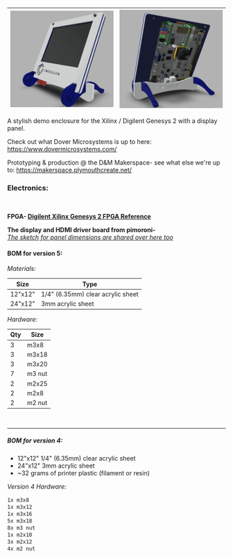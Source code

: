 

|![Alt text](V5_A.png?raw=true)|![Alt text](V5_B.png?raw=true)|
|---|---|



A stylish demo enclosure for the Xilinx / Digilent Genesys 2 with a display panel.  
  
Check out what Dover Microsystems is up to here:
https://www.dovermicrosystems.com/
  
Prototyping & production @ the D&M Makerspace- see what else we're up to:
https://makerspace.plymouthcreate.net/


### Electronics:

<br>

**FPGA-  [Digilent Xilinx Genesys 2 FPGA Reference](https://reference.digilentinc.com/reference/programmable-logic/genesys-2/reference-manual)**


**The display and HDMI driver board from pimoroni-**  
[*The sketch for panel dimensions are shared over here too*](https://forums.pimoroni.com/t/cad-file-for-hdmi-8-ips-lcd-screen-kit-1024x768/12499/3?u=jesssullivan)

#### BOM for version 5:

*Materials:*

|Size   |Type|
|---    |--- |
|12"x12"|1/4" (6.35mm) clear acrylic sheet|
|24"x12"| 3mm acrylic sheet               |


*Hardware:*

|Qty| Size |
|---| ---  |
|3  | m3x8 |   
|3  |m3x18 |
|3  |m3x20 |
|7  |m3 nut|
|2  |m2x25 |
|2  |m2x8  |
|2  |m2 nut|

<br>

---

##### BOM for version 4:  

- 12"x12" 1/4" (6.35mm) clear acrylic sheet   
- 24"x12" 3mm acrylic sheet
- ~32 grams of printer plastic (filament or resin)

*Version 4 Hardware:*

```
1x m3x8
1x m3x12
1x m3x16
5x m3x18  
8x m3 nut
1x m2x10
3x m2x12
4x m2 nut
```
